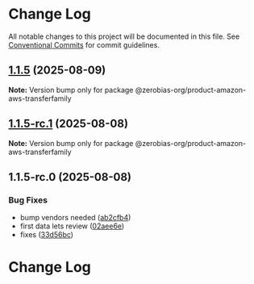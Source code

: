 # Change Log

All notable changes to this project will be documented in this file.
See [Conventional Commits](https://conventionalcommits.org) for commit guidelines.

## [1.1.5](https://github.com/zerobias-org/product/compare/@zerobias-org/product-amazon-aws-transferfamily@1.1.5-rc.1...@zerobias-org/product-amazon-aws-transferfamily@1.1.5) (2025-08-09)

**Note:** Version bump only for package @zerobias-org/product-amazon-aws-transferfamily





## [1.1.5-rc.1](https://github.com/zerobias-org/product/compare/@zerobias-org/product-amazon-aws-transferfamily@1.1.5-rc.0...@zerobias-org/product-amazon-aws-transferfamily@1.1.5-rc.1) (2025-08-08)

**Note:** Version bump only for package @zerobias-org/product-amazon-aws-transferfamily





## 1.1.5-rc.0 (2025-08-08)


### Bug Fixes

* bump vendors needed ([ab2cfb4](https://github.com/zerobias-org/product/commit/ab2cfb4a9cf2e3008e08b068f98011fec096c932))
* first data lets review ([02aee6e](https://github.com/zerobias-org/product/commit/02aee6e8c4f11675de7c63a00f4c8254a67a4dd7))
* fixes ([33d56bc](https://github.com/zerobias-org/product/commit/33d56bcaedf3fa5e3939a33c0fb57eda53539d05))





# Change Log

